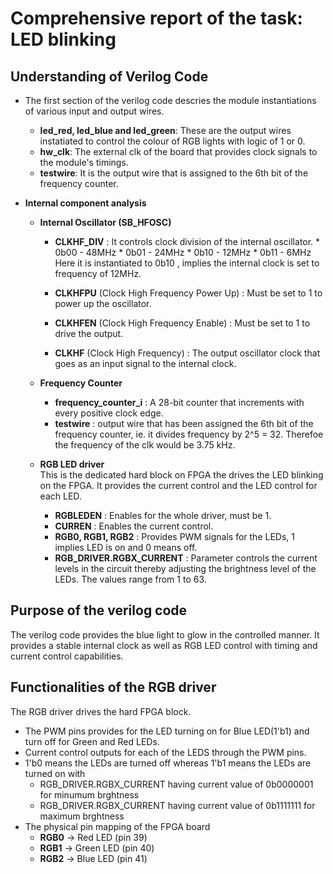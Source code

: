 # Comprehensive report of the task: LED blinking

## Understanding of Verilog Code
  * The first section of the verilog code descries the module instantiations of various input and output wires.
    * __led_red, led_blue and led_green__: These are the output wires instatiated to control the colour of RGB lights with logic of 1 or 0.
    * __hw_clk__: The external clk of the board that provides clock signals to the module's timings.
    * __testwire__: It is the output wire that is assigned to the 6th bit of the frequency counter.
  
      
  * __Internal component analysis__
    * __Internal Oscillator (SB_HFOSC)__
      * __CLKHF_DIV__ : It controls clock division of the internal oscillator.
             * 0b00 - 48MHz
             * 0b01 - 24MHz
             * 0b10 - 12MHz
             * 0b11 - 6MHz
           Here it is instantiated to 0b10 , implies the internal clock is set to frequency of 12MHz.

      * __CLKHFPU__ (Clock High Frequency Power Up) : Must be set to 1 to power up the oscillator.
      * __CLKHFEN__ (Clock High Frequency Enable) : Must be set to 1 to drive the output.
      * __CLKHF__ (Clock High Frequency) : The output oscillator clock that goes as an input signal to the internal clock.
    
    * __Frequency Counter__
        *  __frequency_counter_i__ : A 28-bit counter that increments with every positive clock edge.
        *  __testwire__ : output wire that has been assigned the 6th bit of the frequency counter, ie. it divides frequency by 2^5 = 32. Therefoe the frequency of the clk would be 3.75 kHz. 

    * __RGB LED driver__ <BR>
      This is the dedicated hard block on FPGA the drives the LED blinking on the FPGA. It provides the current control and the LED control for each LED.
      * __RGBLEDEN__ : Enables for the whole driver, must be 1.
      * __CURREN__ : Enables the current control.
      * __RGB0, RGB1, RGB2__ : Provides PWM signals for the LEDs, 1 implies LED is on and 0 means off.
      * __RGB_DRIVER.RGBX_CURRENT__ : Parameter controls the current levels in the circuit thereby adjusting the brightness level of the LEDs. The values range from 1 to 63.
        
  ## Purpose of the verilog code <br>
  The verilog code provides the blue light to glow in the controlled  manner. It provides a stable internal clock as well as RGB LED control with timing and current control capabilities.

  ## Functionalities of the RGB driver
  The RGB driver drives the hard FPGA block. <br>
  * The PWM pins provides for the LED turning on for Blue LED(1'b1) and turn off for Green and Red LEDs.
  * Current control outputs for each of the LEDS through the PWM pins.
  * 1'b0 means the LEDs are turned off whereas 1'b1 means the LEDs are turned on with
      * RGB_DRIVER.RGBX_CURRENT having current value of 0b0000001 for minumum brghtness 
      * RGB_DRIVER.RGBX_CURRENT having current value of 0b1111111 for maximum brghtness
  * The physical pin mapping of the FPGA board
     * __RGB0__ -> Red LED (pin 39)
     * __RGB1__ -> Green LED (pin 40)
     * __RGB2__ -> Blue LED (pin 41)
  

  
